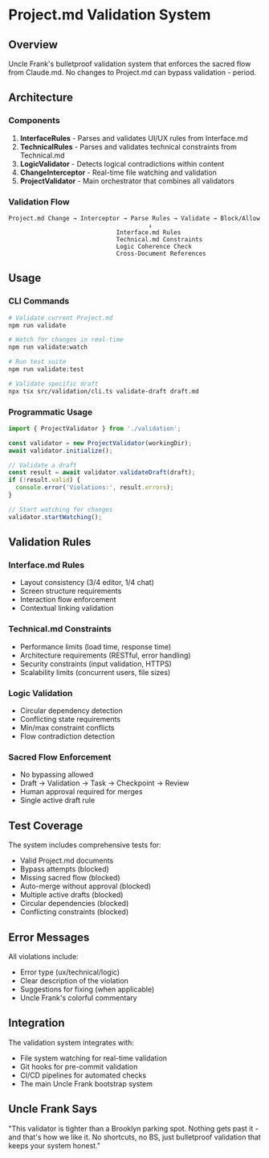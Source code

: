 # Project.md Validation System

## Overview

Uncle Frank's bulletproof validation system that enforces the sacred flow from Claude.md. No changes to Project.md can bypass validation - period.

## Architecture

### Components

1. **InterfaceRules** - Parses and validates UI/UX rules from Interface.md
2. **TechnicalRules** - Parses and validates technical constraints from Technical.md  
3. **LogicValidator** - Detects logical contradictions within content
4. **ChangeInterceptor** - Real-time file watching and validation
5. **ProjectValidator** - Main orchestrator that combines all validators

### Validation Flow

```
Project.md Change → Interceptor → Parse Rules → Validate → Block/Allow
                                       ↓
                              Interface.md Rules
                              Technical.md Constraints
                              Logic Coherence Check
                              Cross-Document References
```

## Usage

### CLI Commands

```bash
# Validate current Project.md
npm run validate

# Watch for changes in real-time
npm run validate:watch

# Run test suite
npm run validate:test

# Validate specific draft
npx tsx src/validation/cli.ts validate-draft draft.md
```

### Programmatic Usage

```typescript
import { ProjectValidator } from './validation';

const validator = new ProjectValidator(workingDir);
await validator.initialize();

// Validate a draft
const result = await validator.validateDraft(draft);
if (!result.valid) {
  console.error('Violations:', result.errors);
}

// Start watching for changes
validator.startWatching();
```

## Validation Rules

### Interface.md Rules
- Layout consistency (3/4 editor, 1/4 chat)
- Screen structure requirements
- Interaction flow enforcement
- Contextual linking validation

### Technical.md Constraints
- Performance limits (load time, response time)
- Architecture requirements (RESTful, error handling)
- Security constraints (input validation, HTTPS)
- Scalability limits (concurrent users, file sizes)

### Logic Validation
- Circular dependency detection
- Conflicting state requirements
- Min/max constraint conflicts
- Flow contradiction detection

### Sacred Flow Enforcement
- No bypassing allowed
- Draft → Validation → Task → Checkpoint → Review
- Human approval required for merges
- Single active draft rule

## Test Coverage

The system includes comprehensive tests for:
- Valid Project.md documents
- Bypass attempts (blocked)
- Missing sacred flow (blocked)
- Auto-merge without approval (blocked)
- Multiple active drafts (blocked)
- Circular dependencies (blocked)
- Conflicting constraints (blocked)

## Error Messages

All violations include:
- Error type (ux/technical/logic)
- Clear description of the violation
- Suggestions for fixing (when applicable)
- Uncle Frank's colorful commentary

## Integration

The validation system integrates with:
- File system watching for real-time validation
- Git hooks for pre-commit validation
- CI/CD pipelines for automated checks
- The main Uncle Frank bootstrap system

## Uncle Frank Says

"This validator is tighter than a Brooklyn parking spot. Nothing gets past it - and that's how we like it. No shortcuts, no BS, just bulletproof validation that keeps your system honest."